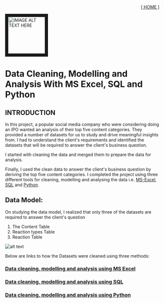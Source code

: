 <p align='right'>
<a href='https://github.com/omabogun'> [ HOME ]</a>
</p>

<p align='left'>
<img src="https://github.com/omabogun/Data-Analysis_Projects/blob/main/images/thesocialbuzzproject.jpg" 
alt="IMAGE ALT TEXT HERE" width="120px" height="Auto" border="10" />
</p>

# Data Cleaning, Modelling and Analysis With MS Excel, SQL and Python



## INTRODUCTION

In this project, a popular social media company who were considering doing an IPO wanted an analysis of their top five content categories.  They provided a number of datasets for us to study and drive meaningful insights from. I had to understand the client's requirements and identified the datasets that will be required to answer the client's business question.

I started with cleaning the data and merged them to prepare the data for analysis.

Finally, I used the clean data to answer the client's business question by deriving the top five content categories. I completed the project using three different tools for cleaning, modelling and analysing the data i.e. [MS-Excel](https://github.com/omabogun/Data-Analysis_Projects/blob/main/project-1_details.md), [SQL](https://github.com/omabogun/Data-Analysis_Projects/blob/main/project-2_details.md) and [Python](https://github.com/omabogun/Data-Analysis_Projects/blob/main/project-3_details.md).


## Data Model:

On studying the data model, I realized that only three of the datasets are required to answer the client's question

<OL>
  <li>The Content Table</li> 
  <li>Reaction types Table</li>
  <li>Reaction Table</li>
</OL>


![alt text](https://github.com/omabogun/Data-Analysis_Projects/blob/main/images/data_model.png "The Data Model")

Below are links to how the Datasets were cleaned using three methods:


### [Data cleaning, modelling and analysis using MS Excel](https://github.com/omabogun/Data-Analysis_Projects/blob/main/project-1_details.md)
### [Data cleaning, modelling and analysis using SQL](https://github.com/omabogun/Data-Analysis_Projects/blob/main/project-2_details.md)
### [Data cleaning, modelling and analysis using Python](https://github.com/omabogun/Data-Analysis_Projects/blob/main/project-3_details.md)
